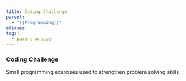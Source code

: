 ```yaml
---
title: Coding Challenge
parent:
  - "[[Programming]]"
aliases: 
tags:
  - parent-wrapper
---
```

### Coding Challenge
Small programming exercises used to strengthen problem solving skills.